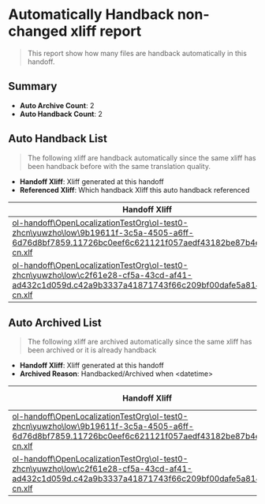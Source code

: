 # Automatically Handback non-changed xliff report
> This report show how many files are handback automatically in this handoff.

## Summary
* **Auto Archive Count**: 2
* **Auto Handback Count**: 2

## Auto Handback List
> The following xliff are handback automatically since the same xliff has been handback before with the same translation quality.

* **Handoff Xliff**: Xliff generated at this handoff
* **Referenced Xliff**: Which handback Xliff this auto handback referenced

| Handoff Xliff | Referenced Xliff | 
| --- | --- | 
| [ol-handoff\OpenLocalizationTestOrg\ol-test0-zhcn\yuwzho\low\9b19611f-3c5a-4505-a6ff-6d76d8bf7859.11726bc0eef6c621121f057aedf43182be87b4ec.zh-cn.xlf](https://github.com/OpenLocalizationTestOrg/ol-test0-handoff/blob/24d78b550efd3af1a9aea93dae41e12a2623ba6b/ol-handoff/OpenLocalizationTestOrg/ol-test0-zhcn/yuwzho/low/9b19611f-3c5a-4505-a6ff-6d76d8bf7859.11726bc0eef6c621121f057aedf43182be87b4ec.zh-cn.xlf) | [ol-handback\OpenLocalizationTestOrg\ol-test0-zhcn\yuwzho\high\9b19611f-3c5a-4505-a6ff-6d76d8bf7859.11726bc0eef6c621121f057aedf43182be87b4ec.zh-cn.xlf](https://github.com/OpenLocalizationTestOrg/ol-test0-handback/blob/14022949dff2e86d85e22ff9594ed545795ac3e0/ol-handback/OpenLocalizationTestOrg/ol-test0-zhcn/yuwzho/high/9b19611f-3c5a-4505-a6ff-6d76d8bf7859.11726bc0eef6c621121f057aedf43182be87b4ec.zh-cn.xlf) | 
| [ol-handoff\OpenLocalizationTestOrg\ol-test0-zhcn\yuwzho\low\c2f61e28-cf5a-43cd-af41-ad432c1d059d.c42a9b3337a41871743f66c209bf00dafe5a8140.zh-cn.xlf](https://github.com/OpenLocalizationTestOrg/ol-test0-handoff/blob/24d78b550efd3af1a9aea93dae41e12a2623ba6b/ol-handoff/OpenLocalizationTestOrg/ol-test0-zhcn/yuwzho/low/c2f61e28-cf5a-43cd-af41-ad432c1d059d.c42a9b3337a41871743f66c209bf00dafe5a8140.zh-cn.xlf) | [ol-handback\OpenLocalizationTestOrg\ol-test0-zhcn\yuwzho\high\c2f61e28-cf5a-43cd-af41-ad432c1d059d.c42a9b3337a41871743f66c209bf00dafe5a8140.zh-cn.xlf](https://github.com/OpenLocalizationTestOrg/ol-test0-handback/blob/14022949dff2e86d85e22ff9594ed545795ac3e0/ol-handback/OpenLocalizationTestOrg/ol-test0-zhcn/yuwzho/high/c2f61e28-cf5a-43cd-af41-ad432c1d059d.c42a9b3337a41871743f66c209bf00dafe5a8140.zh-cn.xlf) | 

## Auto Archived List
> The following xliff are archived automatically since the same xliff has been archived or it is already handback

* **Handoff Xliff**: Xliff generated at this handoff
* **Archived Reason**: Handbacked/Archived when &lt;datetime&gt;

| Handoff Xliff | Archived Reason | 
| --- | --- | 
| [ol-handoff\OpenLocalizationTestOrg\ol-test0-zhcn\yuwzho\low\9b19611f-3c5a-4505-a6ff-6d76d8bf7859.11726bc0eef6c621121f057aedf43182be87b4ec.zh-cn.xlf](https://github.com/OpenLocalizationTestOrg/ol-test0-handoff/blob/24d78b550efd3af1a9aea93dae41e12a2623ba6b/ol-handoff/OpenLocalizationTestOrg/ol-test0-zhcn/yuwzho/low/9b19611f-3c5a-4505-a6ff-6d76d8bf7859.11726bc0eef6c621121f057aedf43182be87b4ec.zh-cn.xlf) | Handbacked | 
| [ol-handoff\OpenLocalizationTestOrg\ol-test0-zhcn\yuwzho\low\c2f61e28-cf5a-43cd-af41-ad432c1d059d.c42a9b3337a41871743f66c209bf00dafe5a8140.zh-cn.xlf](https://github.com/OpenLocalizationTestOrg/ol-test0-handoff/blob/24d78b550efd3af1a9aea93dae41e12a2623ba6b/ol-handoff/OpenLocalizationTestOrg/ol-test0-zhcn/yuwzho/low/c2f61e28-cf5a-43cd-af41-ad432c1d059d.c42a9b3337a41871743f66c209bf00dafe5a8140.zh-cn.xlf) | Handbacked | 

